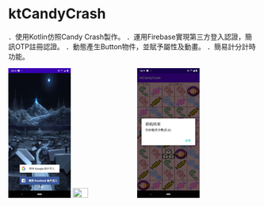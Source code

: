 # ktCandyCrash

．使用Kotlin仿照Candy Crash製作。
．運用Firebase實現第三方登入認證，簡訊OTP註冊認證。
．動態產生Button物件，並賦予屬性及動畫。
．簡易計分計時功能。

<img src="https://github.com/hunter0113/ktCandyCrash/blob/master/kt1.jpg" width="25%" height="25%">  <img src="https://github.com/hunter0113/ktCandyCrash/blob/master/328276.gif" width="25%" height="25%">  <img src="https://github.com/hunter0113/ktCandyCrash/blob/master/candy01.jpg" width="25%" height="25%">
